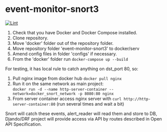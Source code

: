 # event-monitor-snort3

[![Lint](https://github.com/Vladyslava-K/event-monitor-snort3/workflows/Lint/badge.svg)](https://github.com/Vladyslava-K/event-monitor-snort3/actions?query=workflow%3ALint)

1. Check that you have Docker and Docker Compose installed.
2. Clone repository.
3. Move 'docker' folder out of the repository folder.
4. Move repository folder 'event-monitor-snort3' to docker/serv
5. Amend config files in folder 'configs' if necessary.
6. From the 'docker' folder run
   ```docker-compose up --build```

For testing, it has local rule to catch anything on dst_port 80, so:
1. Pull nginx image from docker hub ```docker pull nginx```
2. Run it on the same network as main project: <br>
```docker run -d --name http-server-container --network=docker_snort_network -p 8080:80 nginx```
4. From server container access nginx server with ```curl http://http-server-container:80``` (run several times and wait a bit)

Snort will catch these events, alert_reader will read them and store to DB, Djando/DRF project will provide access via 
API by routes described in Open API Specification.

